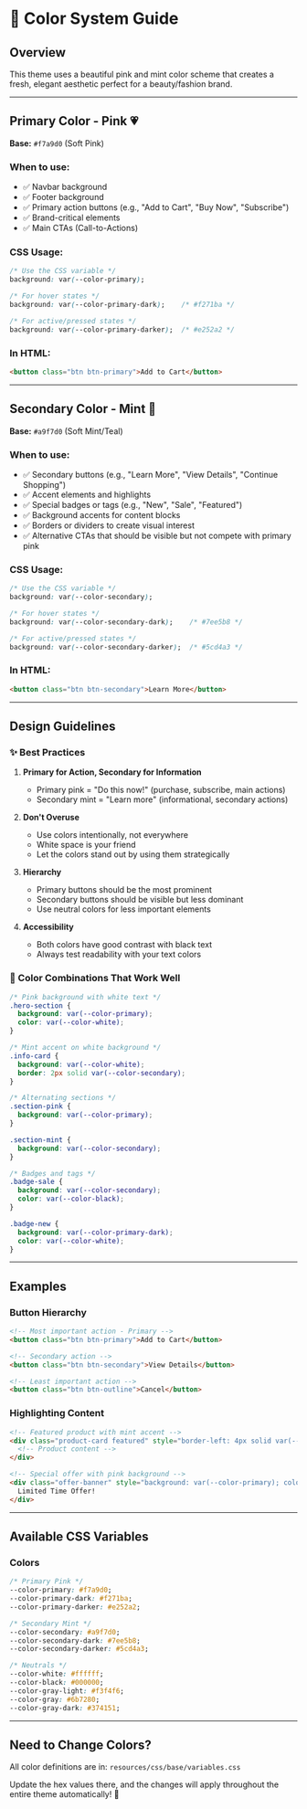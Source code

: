 # 🎨 Color System Guide

## Overview
This theme uses a beautiful pink and mint color scheme that creates a fresh, elegant aesthetic perfect for a beauty/fashion brand.

---

## Primary Color - Pink 💗
**Base:** `#f7a9d0` (Soft Pink)

### When to use:
- ✅ Navbar background
- ✅ Footer background  
- ✅ Primary action buttons (e.g., "Add to Cart", "Buy Now", "Subscribe")
- ✅ Brand-critical elements
- ✅ Main CTAs (Call-to-Actions)

### CSS Usage:
```css
/* Use the CSS variable */
background: var(--color-primary);

/* For hover states */
background: var(--color-primary-dark);    /* #f271ba */

/* For active/pressed states */
background: var(--color-primary-darker);  /* #e252a2 */
```

### In HTML:
```html
<button class="btn btn-primary">Add to Cart</button>
```

---

## Secondary Color - Mint 🌿
**Base:** `#a9f7d0` (Soft Mint/Teal)

### When to use:
- ✅ Secondary buttons (e.g., "Learn More", "View Details", "Continue Shopping")
- ✅ Accent elements and highlights
- ✅ Special badges or tags (e.g., "New", "Sale", "Featured")
- ✅ Background accents for content blocks
- ✅ Borders or dividers to create visual interest
- ✅ Alternative CTAs that should be visible but not compete with primary pink

### CSS Usage:
```css
/* Use the CSS variable */
background: var(--color-secondary);

/* For hover states */
background: var(--color-secondary-dark);    /* #7ee5b8 */

/* For active/pressed states */
background: var(--color-secondary-darker);  /* #5cd4a3 */
```

### In HTML:
```html
<button class="btn btn-secondary">Learn More</button>
```

---

## Design Guidelines

### ✨ Best Practices

1. **Primary for Action, Secondary for Information**
   - Primary pink = "Do this now!" (purchase, subscribe, main actions)
   - Secondary mint = "Learn more" (informational, secondary actions)

2. **Don't Overuse**
   - Use colors intentionally, not everywhere
   - White space is your friend
   - Let the colors stand out by using them strategically

3. **Hierarchy**
   - Primary buttons should be the most prominent
   - Secondary buttons should be visible but less dominant
   - Use neutral colors for less important elements

4. **Accessibility**
   - Both colors have good contrast with black text
   - Always test readability with your text colors

### 🎨 Color Combinations That Work Well

```css
/* Pink background with white text */
.hero-section {
  background: var(--color-primary);
  color: var(--color-white);
}

/* Mint accent on white background */
.info-card {
  background: var(--color-white);
  border: 2px solid var(--color-secondary);
}

/* Alternating sections */
.section-pink {
  background: var(--color-primary);
}

.section-mint {
  background: var(--color-secondary);
}

/* Badges and tags */
.badge-sale {
  background: var(--color-secondary);
  color: var(--color-black);
}

.badge-new {
  background: var(--color-primary-dark);
  color: var(--color-white);
}
```

---

## Examples

### Button Hierarchy
```html
<!-- Most important action - Primary -->
<button class="btn btn-primary">Add to Cart</button>

<!-- Secondary action -->
<button class="btn btn-secondary">View Details</button>

<!-- Least important action -->
<button class="btn btn-outline">Cancel</button>
```

### Highlighting Content
```html
<!-- Featured product with mint accent -->
<div class="product-card featured" style="border-left: 4px solid var(--color-secondary);">
  <!-- Product content -->
</div>

<!-- Special offer with pink background -->
<div class="offer-banner" style="background: var(--color-primary); color: white;">
  Limited Time Offer!
</div>
```

---

## Available CSS Variables

### Colors
```css
/* Primary Pink */
--color-primary: #f7a9d0;
--color-primary-dark: #f271ba;
--color-primary-darker: #e252a2;

/* Secondary Mint */
--color-secondary: #a9f7d0;
--color-secondary-dark: #7ee5b8;
--color-secondary-darker: #5cd4a3;

/* Neutrals */
--color-white: #ffffff;
--color-black: #000000;
--color-gray-light: #f3f4f6;
--color-gray: #6b7280;
--color-gray-dark: #374151;
```

---

## Need to Change Colors?

All color definitions are in: `resources/css/base/variables.css`

Update the hex values there, and the changes will apply throughout the entire theme automatically! 🎉

